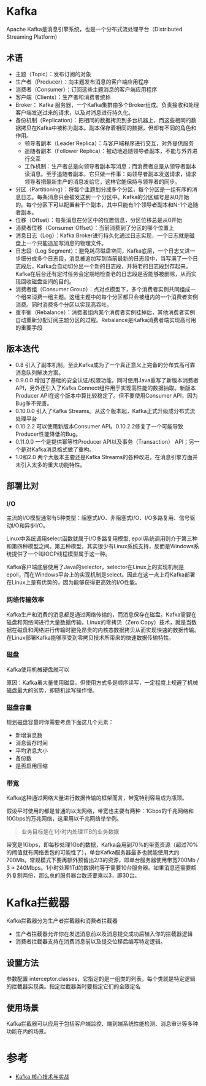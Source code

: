 # Kafka
Apache Kafka是消息引擎系统，也是一个分布式流处理平台（Distributed Streaming Platform）
## 术语

* 主题（Topic）：发布订阅的对象
* 生产者（Producer）：向主题发布消息的客户端应用程序
* 消费者（Consumer）：订阅这些主题消息的客户端应用程序
* 客户端（Clients）：生产者和消费者统称
* Broker： Kafka 服务器，一个Kafka集群由多个Broker组成。负责接收和处理客户端发送过来的请求，以及对消息进行持久化。
* 备份机制（Replication）：把相同的数据拷贝到多台机器上，而这些相同的数据拷贝在Kafka中被称为副本。副本保存着相同的数据，但却有不同的角色和作用。
  * 领导者副本（Leader Replica）：与客户端程序进行交互，对外提供服务
  * 追随者副本（Follower Replica）：被动地追随领导者副本，不能与外界进行交互
  * 工作机制：生产者总是向领导者副本写消息；而消费者总是从领导者副本读消息。至于追随者副本，它只做一件事：向领导者副本发送请求，请求领导者把最新生产的消息发给它，这样它能保持与领导者的同步。
* 分区（Partitioning）：将每个主题划分成多个分区，每个分区是一组有序的消息日志。每条消息只会被发送到一个分区中。Kafka的分区编号是从0开始的。每个分区下可以配置若干个副本，其中只能有1个领导者副本和N-1个追随者副本。
* 位移（Offset）：每条消息在分区中的位置信息，分区位移总是从0开始
* 消费者位移（Consumer Offset）：当前消费到了分区的哪个位置上
* 消息日志（Log）：Kafka Broker进行持久化通过日志实现，一个日志就是磁盘上一个只能追加写消息的物理文件。
* 日志段（Log Segment）：避免耗尽磁盘空间，Kafka底层，一个日志又进一步细分成多个日志段，消息被追加写到当前最新的日志段中，当写满了一个日志段后，Kafka会自动切分出一个新的日志段，并将老的日志段封存起来。Kafka在后台还有定时任务会定期地检查老的日志段是否能够被删除，从而实现回收磁盘空间的目的。
* 消费者组（Consumer Group）：点对点模型下，多个消费者实例共同组成一个组来消费一组主题。这组主题中的每个分区都只会被组内的一个消费者实例消费。同时消费多个分区以实现高吞吐。
* 重平衡（Rebalance）：消费者组内某个消费者实例挂掉后，其他消费者实例自动重新分配订阅主题分区的过程。Rebalance是Kafka消费者端实现高可用的重要手段

## 版本迭代
* 0.8 引入了副本机制。至此Kafka成为了一个真正意义上完备的分布式高可靠消息队列解决方案。
* 0.9.0.0 增加了基础的安全认证/权限功能，同时使用Java重写了新版本消费者API，另外还引入了Kafka Connect组件用于实现高性能的数据抽取。新版本Producer API在这个版本中算比较稳定了。但不要使用Consumer API，因为Bug多不完善。
* 0.10.0.0 引入了Kafka Streams。从这个版本起，Kafka正式升级成分布式流处理平台
* 0.10.2.2 可以使用新版本Consumer API。0.10.2.2修复了一个可能导致Producer性能降低的Bug。
* 0.11.0.0 一个是提供幂等性Producer API以及事务（Transaction） API；另一个是对Kafka消息格式做了重构。
* 1.0和2.0 两个大版本主要还是Kafka Streams的各种改进，在消息引擎方面并未引入太多的重大功能特性。

## 部署比对

### I/O
主流的I/O模型通常有5种类型：阻塞式I/O、非阻塞式I/O、I/O多路复用、信号驱动I/O和异步I/O。

Linux中系统调用select函数就属于I/O多路复用模型, epoll系统调用则介于第三种和第四种模型之间。第五种模型，其实很少有Linux系统支持，反而是Windows系统提供了一个叫IOCP线程模型属于这一种。

Kafka客户端底层使用了Java的selector，selector在Linux上的实现机制是epoll，而在Windows平台上的实现机制是select。因此在这一点上将Kafka部署在Linux上是有优势的，因为能够获得更高效的I/O性能。

### 网络传输效率
Kafka生产和消费的消息都是通过网络传输的，而消息保存在磁盘。Kafka需要在磁盘和网络间进行大量数据传输，Linux的零拷贝（Zero Copy）技术，就是当数据在磁盘和网络进行传输时避免昂贵的内核态数据拷贝从而实现快速的数据传输。在Linux部署Kafka能够享受到零拷贝技术所带来的快速数据传输特性。

### 磁盘
Kafka使用机械硬盘就可以

原因：Kafka虽大量使用磁盘，但使用方式多是顺序读写，一定程度上规避了机械磁盘最大的劣势，即随机读写操作慢。

### 磁盘容量
规划磁盘容量时你需要考虑下面这几个元素：
* 新增消息数
* 消息留存时间
* 平均消息大小
* 备份数
* 是否启用压缩

### 带宽
Kafka这种通过网络大量进行数据传输的框架而言，带宽特别容易成为瓶颈。

假设平时使用的都是普通的以太网络，带宽也主要有两种：1Gbps的千兆网络和10Gbps的万兆网络，这里用以千兆网络举举例。
> 业务目标是在1小时内处理1TB的业务数据

带宽是1Gbps，即每秒处理1Gb的数据，Kafka会用到70%的带宽资源（超过70%的阈值就有网络丢包的可能性了），单台Kafka服务器最多也就能使用大约700Mb。常规模式下要再额外预留出2/3的资源，即单台服务器使用带宽700Mb / 3 ≈ 240Mbps。1小时处理1Td的数据约等于需要10台服务器。如果消息还需要额外复制两份，那么总的服务器台数还要乘以3，即30台。

# Kafka拦截器
Kafka拦截器分为生产者拦截器和消费者拦截器
* 生产者拦截器允许你在发送消息前以及消息提交成功后植入你的拦截器逻辑
* 消费者拦截器支持在消费消息前以及提交位移后编写特定逻辑。
## 设置方法
参数配置 interceptor.classes，它指定的是一组类的列表，每个类就是特定逻辑的拦截器实现类。指定拦截器类时要指定它们的全限定名
## 使用场景
Kafka拦截器可以应用于包括客户端监控、端到端系统性能检测、消息审计等多种功能在内的场景。

# 参考
* [Kafka 核心技术与实战](https://time.geekbang.org/column/intro/191?code=3LgA2JkOyBaEexP9Q9OghEoT7ipSzB1YuybVbEbd7EE%3D)